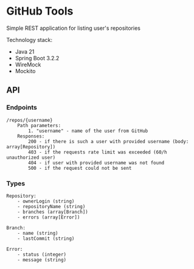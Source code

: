 # GitHub Tools
Simple REST application for listing user's repositories 

Technology stack:
* Java 21
* Spring Boot 3.2.2
* WireMock
* Mockito

## API
### Endpoints
    /repos/{username} 
        Path parameters: 
            1. "username" - name of the user from GitHub
        Responses:
            200 - if there is such a user with provided username (body: array[Repository])
            403 - if the requests rate limit was exceeded (60/h unauthorized user)
            404 - if user with provided username was not found
            500 - if the request could not be sent
            


### Types
    Repository:
        - ownerLogin (string)
        - repositoryName (string)
        - branches (array[Branch])
        - errors (array[Error])

    Branch:
        - name (string)
        - lastCommit (string)

    Error:
        - status (integer)
        - message (string)
